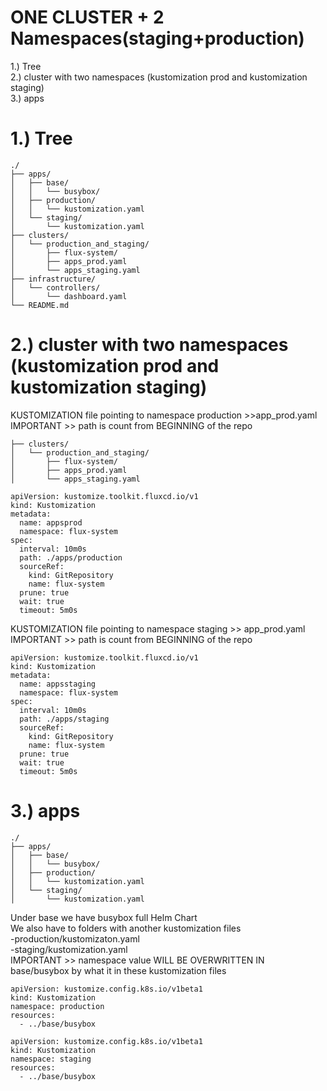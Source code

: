 # ONE CLUSTER + 2 Namespaces(staging+production)


1.) Tree  
2.) cluster with two namespaces (kustomization prod and kustomization staging)  
3.) apps  



# 1.) Tree  

```
./
├── apps/
│   ├── base/
│   │   └── busybox/
│   ├── production/
│   │   └── kustomization.yaml
│   └── staging/
│       └── kustomization.yaml
├── clusters/
│   └── production_and_staging/
│       ├── flux-system/
│       ├── apps_prod.yaml
│       └── apps_staging.yaml
├── infrastructure/
│   └── controllers/
│       └── dashboard.yaml
└── README.md
```


# 2.) cluster with two namespaces (kustomization prod and kustomization staging)  
KUSTOMIZATION file pointing to namespace production >>app_prod.yaml  
IMPORTANT >> path is count from BEGINNING of the repo  


```
├── clusters/
│   └── production_and_staging/
│       ├── flux-system/
│       ├── apps_prod.yaml
│       └── apps_staging.yaml
```

```
apiVersion: kustomize.toolkit.fluxcd.io/v1
kind: Kustomization
metadata:
  name: appsprod
  namespace: flux-system
spec:
  interval: 10m0s
  path: ./apps/production
  sourceRef:
    kind: GitRepository
    name: flux-system
  prune: true
  wait: true
  timeout: 5m0s
```

KUSTOMIZATION file pointing to namespace staging >> app_prod.yaml  
IMPORTANT >> path is count from BEGINNING of the repo  
```
apiVersion: kustomize.toolkit.fluxcd.io/v1
kind: Kustomization
metadata:
  name: appsstaging
  namespace: flux-system
spec:
  interval: 10m0s
  path: ./apps/staging
  sourceRef:
    kind: GitRepository
    name: flux-system
  prune: true
  wait: true
  timeout: 5m0s
```


# 3.) apps  

```
./
├── apps/
│   ├── base/
│   │   └── busybox/
│   ├── production/
│   │   └── kustomization.yaml
│   └── staging/
│       └── kustomization.yaml
```
Under base we have busybox full Helm Chart  
We also have to folders with another kustomization files  
-production/kustomizaton.yaml  
-staging/kustomization.yaml  
IMPORTANT >> namespace value WILL BE OVERWRITTEN IN base/busybox by what it in these kustomization files  

```
apiVersion: kustomize.config.k8s.io/v1beta1
kind: Kustomization
namespace: production
resources:
  - ../base/busybox
```

```
apiVersion: kustomize.config.k8s.io/v1beta1
kind: Kustomization
namespace: staging
resources:
  - ../base/busybox
```
